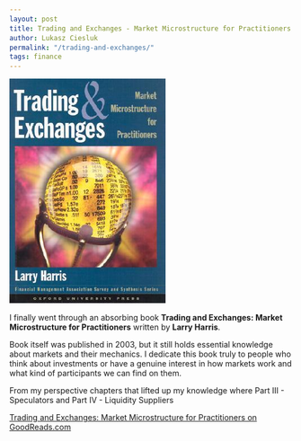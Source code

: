 ```yaml
---
layout: post
title: Trading and Exchanges - Market Microstructure for Practitioners
author: Lukasz Ciesluk
permalink: "/trading-and-exchanges/"
tags: finance
---
```


![trading_and_exchanges.jpg](/assets/TradingExchanges/trading_and_exchanges.jpg)

I finally went through an absorbing book **Trading and Exchanges: Market Microstructure for Practitioners** written by **Larry Harris**. 

Book itself was published in 2003, but it still holds essential knowledge about markets and their mechanics. I dedicate this book truly to people who think about investments or have a genuine interest in how markets work and what kind of participants we can find on them.

From my perspective chapters that lifted up my knowledge where Part III - Speculators and Part IV - Liquidity Suppliers

[Trading and Exchanges: Market Microstructure for Practitioners on GoodReads.com](https://www.goodreads.com/book/show/1290158.Trading_and_Exchanges)